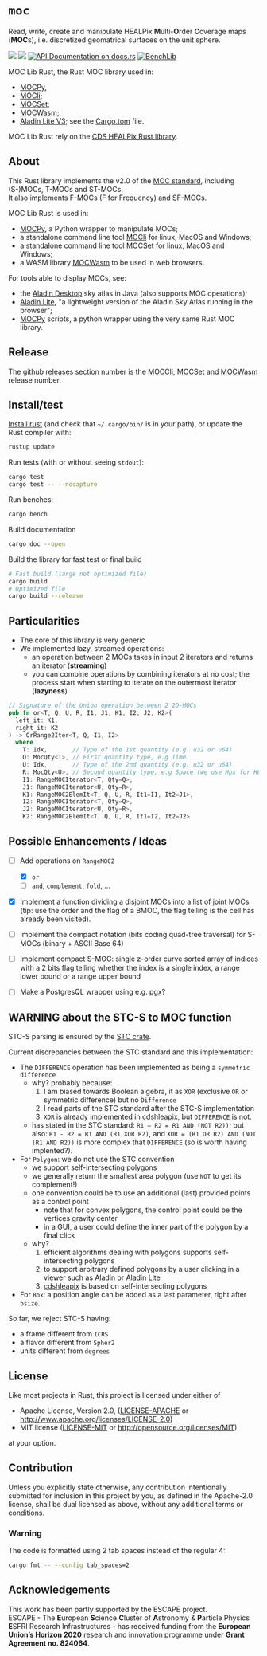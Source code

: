 <meta charset="utf-8"/>

# `moc`

Read, write, create and manipulate HEALPix **M**ulti-**O**rder **C**overage maps (**MOC**s),
i.e. discretized geomatrical surfaces on the unit sphere.

[![](https://img.shields.io/crates/v/moc.svg)](https://crates.io/crates/moc)
[![](https://img.shields.io/crates/d/moc.svg)](https://crates.io/crates/moc)
[![API Documentation on docs.rs](https://docs.rs/moc/badge.svg)](https://docs.rs/moc/)
[![BenchLib](https://github.com/cds-astro/cds-moc-rust/actions/workflows/bench.yml/badge.svg)](https://github.com/cds-astro/cds-moc-rust/actions/workflows/bench.yml)

MOC Lib Rust, the Rust MOC library used in:
* [MOCPy](https://github.com/cds-astro/mocpy),
* [MOCli](https://github.com/cds-astro/cds-moc-rust/tree/main/crates/cli);
* [MOCSet](https://github.com/cds-astro/cds-moc-rust/tree/main/crates/set);
* [MOCWasm](https://github.com/cds-astro/cds-moc-rust/tree/main/crates/wasm);
* [Aladin Lite V3](https://github.com/cds-astro/aladin-lite/tree/develop);
  see the [Cargo.tom](https://github.com/cds-astro/aladin-lite/blob/develop/src/core/Cargo.toml) file.

MOC Lib Rust rely on the [CDS HEALPix Rust library](https://github.com/cds-astro/cds-healpix-rust).

## About

This Rust library implements the v2.0 of the [MOC standard](https://ivoa.net/documents/MOC/),
including (S-)MOCs, T-MOCs and ST-MOCs.  
It also implements F-MOCs (F for Frequency) and SF-MOCs.

MOC Lib Rust is used in:
* [MOCPy](https://github.com/cds-astro/mocpy), a Python wrapper to manipulate MOCs;
* a standalone command line tool [MOCli](https://github.com/cds-astro/cds-moc-rust/tree/main/crates/cli) for linux, MacOS and Windows;
* a standalone command line tool [MOCSet](https://github.com/cds-astro/cds-moc-rust/tree/main/crates/set) for linux, MacOS and Windows;
* a WASM library [MOCWasm](https://github.com/cds-astro/cds-moc-rust/tree/main/crates/wasm) to be used in web browsers.

For tools able to display MOCs, see:
* the [Aladin Desktop](https://aladin.u-strasbg.fr/) sky atlas in Java (also supports MOC operations);
* [Aladin Lite](https://aladin.u-strasbg.fr/AladinLite/), "a lightweight version of the Aladin Sky Atlas running in the browser";
* [MOCPy](https://cds-astro.github.io/mocpy/) scripts, a python wrapper using the very same Rust MOC library.

## Release

The github [releases](https://github.com/cds-astro/cds-moc-rust/releases) section number 
is the [MOCCli](https://github.com/cds-astro/cds-moc-rust/tree/main/crates/cli),
[MOCSet](https://github.com/cds-astro/cds-moc-rust/tree/main/crates/set)
and [MOCWasm](https://github.com/cds-astro/cds-moc-rust/tree/main/crates/wasm) 
release number.

## Install/test

[Install rust](https://www.rust-lang.org/tools/install)
(and check that `~/.cargo/bin/` is in your path),
or update the Rust compiler with:
```bash
rustup update
``` 

Run tests (with or without seeing `stdout`):
```bash
cargo test
cargo test -- --nocapture
```
Run benches:
```bash
cargo bench
```
Build documentation
```bash
cargo doc --open
```

Build the library for fast test or final build
```bash
# Fast build (large not optimized file) 
cargo build
# Optimized file
cargo build --release
```

## Particularities

* The core of this library is very generic
* We implemented lazy, streamed operations:
    + an operation between 2 MOCs takes in input 2 iterators and returns an iterator (**streaming**)
    + you can combine operations by combining iterators at no cost;
      the process start when starting to iterate on the outermost iterator (**lazyness**)
```rust
// Signature of the Union operation between 2 2D-MOCs
pub fn or<T, Q, U, R, I1, J1, K1, I2, J2, K2>(
  left_it: K1,
  right_it: K2
) -> OrRange2Iter<T, Q, I1, I2>
  where
    T: Idx,       // Type of the 1st quantity (e.g. u32 or u64)
    Q: MocQty<T>, // First quantity type, e.g Time
    U: Idx,       // Type of the 2nd quantity (e.g. u32 or u64)
    R: MocQty<U>, // Second quantity type, e.g Space (we use Hpx for HEALPix)
    I1: RangeMOCIterator<T, Qty=Q>,
    J1: RangeMOCIterator<U, Qty=R>,
    K1: RangeMOC2ElemIt<T, Q, U, R, It1=I1, It2=J1>,
    I2: RangeMOCIterator<T, Qty=Q>,
    J2: RangeMOCIterator<U, Qty=R>,
    K2: RangeMOC2ElemIt<T, Q, U, R, It1=I2, It2=J2>
```

## Possible Enhancements / Ideas

* [ ] Add operations on `RangeMOC2`
    + [X] `or`
    + [ ] `and`, `complement`, `fold`, ...
* [X] Implement a function dividing a disjoint MOCs into a list of joint MOCs
      (tip: use the order and the flag of a BMOC, the flag telling is the cell has already been visited).
* [ ] Implement the compact notation (bits coding quad-tree traversal) for S-MOCs (binary + ASCII Base 64)
* [ ] Implement compact S-MOC: single z-order curve sorted array of indices with a 2 bits flag telling
      whether the index is a single index, a range lower bound or a range upper bound
* [ ] Make a PostgresQL wrapper using e.g. [pgx](https://github.com/zombodb/pgx/)?


## WARNING about the STC-S to MOC function

STC-S parsing is ensured by the [STC crate](https://github.com/cds-astro/cds-stc-rust).

Current discrepancies between the STC standard and this implementation:

* The `DIFFERENCE` operation has been implemented as being a `symmetric difference`
    + why? probably because:
        1. I am biased towards Boolean algebra, it as `XOR`
           (exclusive `OR` or symmetric difference) but no `Difference`
        2. I read parts of the STC standard after the STC-S implementation
        3. `XOR` is already implemented in [cdshleapix](https://github.com/cds-astro/cds-healpix-rust), but `DIFFERENCE` is not.
    + has stated in the STC standard: `R1 – R2 = R1 AND (NOT R2))`;
      but also: `R1 - R2 = R1 AND (R1 XOR R2)`, and
      `XOR = (R1 OR R2) AND (NOT (R1 AND R2))` is more complex that `DIFFERENCE`
      (so is worth having implented?).
* For `Polygon`: we do not use the STC convention
    + we support self-intersecting polygons
    + we generally return the smallest area polygon (use `NOT` to get its complement!)
    + one convention could be to use an additional (last) provided points as a control point
        - note that for convex polygons, the control point could be the vertices gravity center
        - in a GUI, a user could define the inner part of the polygon by a final click
    + why?
        1. efficient algorithms dealing with polygons supports self-intersecting polygons
        2. to support arbitrary defined polygons by a user clicking in a viewer such as Aladin or Aladin Lite
        3. [cdshleapix](https://github.com/cds-astro/cds-healpix-rust) is based on self-intersecting polygons
* For `Box`: a position angle can be added as a last parameter, right after `bsize`.

So far, we reject STC-S having:
* a frame different from `ICRS`
* a flavor different from `Spher2`
* units different from `degrees`

## License

Like most projects in Rust, this project is licensed under either of

* Apache License, Version 2.0, ([LICENSE-APACHE](LICENSE-APACHE) or
  http://www.apache.org/licenses/LICENSE-2.0)
* MIT license ([LICENSE-MIT](LICENSE-MIT) or
  http://opensource.org/licenses/MIT)

at your option.


## Contribution

Unless you explicitly state otherwise, any contribution intentionally submitted
for inclusion in this project by you, as defined in the Apache-2.0 license,
shall be dual licensed as above, without any additional terms or conditions.

### Warning

The code is formatted using 2 tab spaces instead of the regular 4:

```bash
cargo fmt -- --config tab_spaces=2
```


## Acknowledgements

This work has been partly supported by the ESCAPE project.  
ESCAPE - The **E**uropean **S**cience **C**luster of **A**stronomy & **P**article Physics **E**SFRI Research Infrastructures -
has received funding from the **European Union’s Horizon 2020** research and innovation programme under **Grant Agreement no. 824064**.

